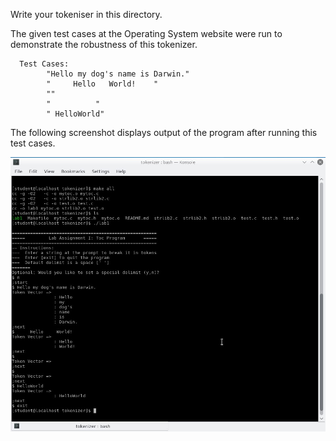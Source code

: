 


Write your tokeniser in this directory.


The given test cases at the Operating System website were run to demonstrate the robustness of this tokenizer.

      Test Cases:
            "Hello my dog's name is Darwin."
            "     Hello   World!    "
            ""
            "          "
            " HelloWorld"
            
The following screenshot displays output of the program after running this test cases.

![Alt text](https://github.com/2017-fall-os/tokenizer-lab-f17-jjpadillamendez/blob/master/tokenizer/testcases.jpg?raw=true)

